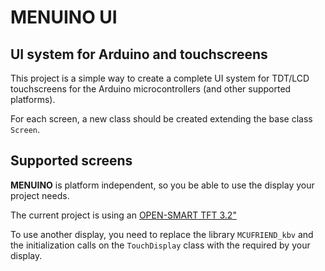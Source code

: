 # MENUINO UI
## UI system for Arduino and touchscreens

This project is a simple way to create a complete UI system for TDT/LCD touchscreens for the Arduino microcontrollers (and other supported platforms).

For each screen, a new class should be created extending the base class `Screen`.

## Supported screens

**MENUINO** is platform independent, so you be able to use the display your project needs.

The current project is using an [OPEN-SMART TFT 3.2"](https://es.aliexpress.com/item/32755473754.html?spm=a219c.12010612.8148356.15.5a527fe3p5FXE7)

To use another display, you need to replace the library `MCUFRIEND_kbv` and the initialization calls on the `TouchDisplay` class with the required by your display.
